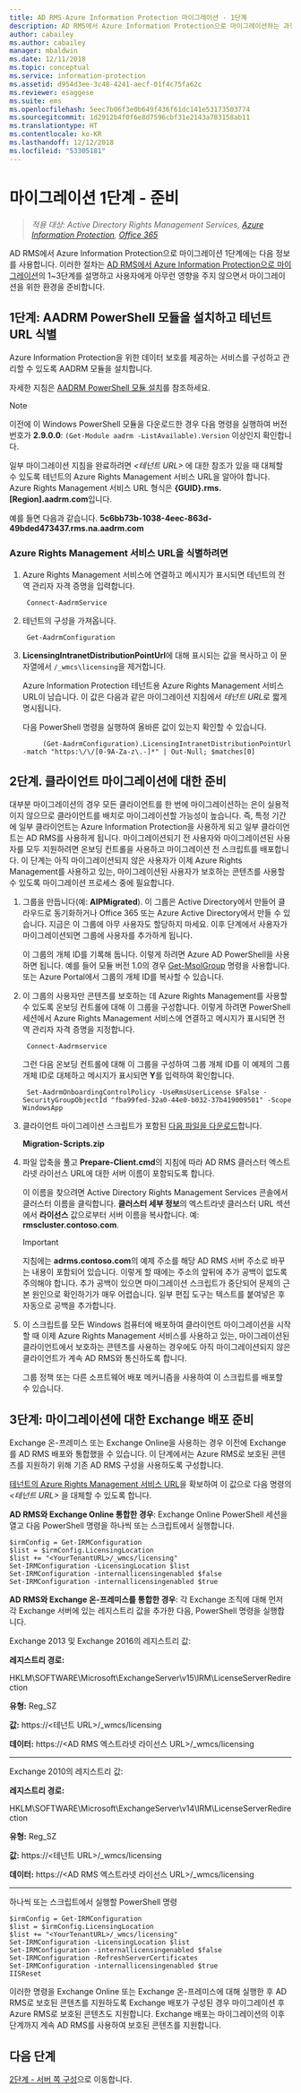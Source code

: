 ```yaml
---
title: AD RMS-Azure Information Protection 마이그레이션 - 1단계
description: AD RMS에서 Azure Information Protection으로 마이그레이션하는 과정의 첫 번째 단계로, AD RMS에서 Azure Information Protection으로 마이그레이션 1~3단계가 포함됩니다.
author: cabailey
ms.author: cabailey
manager: mbaldwin
ms.date: 12/11/2018
ms.topic: conceptual
ms.service: information-protection
ms.assetid: d954d3ee-3c48-4241-aecf-01f4c75fa62c
ms.reviewer: esaggese
ms.suite: ems
ms.openlocfilehash: 5eec7b06f3e0b649f436f61dc141e53173503774
ms.sourcegitcommit: 1d2912b4f0f6e8d7596cbf31e2143a783158ab11
ms.translationtype: HT
ms.contentlocale: ko-KR
ms.lasthandoff: 12/12/2018
ms.locfileid: "53305181"
---
```

# <a name="migration-phase-1---preparation"></a>마이그레이션 1단계 - 준비

>*적용 대상: Active Directory Rights Management Services, [Azure Information Protection](https://azure.microsoft.com/pricing/details/information-protection), [Office 365](https://download.microsoft.com/download/E/C/F/ECF42E71-4EC0-48FF-AA00-577AC14D5B5C/Azure_Information_Protection_licensing_datasheet_EN-US.pdf)*

AD RMS에서 Azure Information Protection으로 마이그레이션 1단계에는 다음 정보를 사용합니다. 이러한 절차는 [AD RMS에서 Azure Information Protection으로 마이그레이션](migrate-from-ad-rms-to-azure-rms.md)의 1~3단계를 설명하고 사용자에게 아무런 영향을 주지 않으면서 마이그레이션을 위한 환경을 준비합니다.


## <a name="step-1-install-the-aadrm-powershell-module-and-identify-your-tenant-url"></a>1단계: AADRM PowerShell 모듈을 설치하고 테넌트 URL 식별

Azure Information Protection을 위한 데이터 보호를 제공하는 서비스를 구성하고 관리할 수 있도록 AADRM 모듈을 설치합니다.

자세한 지침은 [AADRM PowerShell 모듈 설치](./install-powershell.md)를 참조하세요.

> [!NOTE]
> 이전에 이 Windows PowerShell 모듈을 다운로드한 경우 다음 명령을 실행하여 버전 번호가 **2.9.0.0**: `(Get-Module aadrm -ListAvailable).Version` 이상인지 확인합니다.

일부 마이그레이션 지침을 완료하려면 *\<테넌트 URL\>* 에 대한 참조가 있을 때 대체할 수 있도록 테넌트의 Azure Rights Management 서비스 URL을 알아야 합니다. Azure Rights Management 서비스 URL 형식은 **{GUID}.rms.[Region].aadrm.com**입니다.

예를 들면 다음과 같습니다. **5c6bb73b-1038-4eec-863d-49bded473437.rms.na.aadrm.com**

### <a name="to-identify-your-azure-rights-management-service-url"></a>Azure Rights Management 서비스 URL을 식별하려면

1. Azure Rights Management 서비스에 연결하고 메시지가 표시되면 테넌트의 전역 관리자 자격 증명을 입력합니다.
    
        Connect-AadrmService
    
2. 테넌트의 구성을 가져옵니다.
    
        Get-AadrmConfiguration
    
3. **LicensingIntranetDistributionPointUrl**에 대해 표시되는 값을 복사하고 이 문자열에서 `/_wmcs\licensing`을 제거합니다. 
    
    Azure Information Protection 테넌트용 Azure Rights Management 서비스 URL이 남습니다. 이 값은 다음과 같은 마이그레이션 지침에서 *테넌트 URL*로 짧게 명시됩니다.
    
    다음 PowerShell 명령을 실행하여 올바른 값이 있는지 확인할 수 있습니다.
    
            (Get-AadrmConfiguration).LicensingIntranetDistributionPointUrl -match "https:\/\/[0-9A-Za-z\.-]*" | Out-Null; $matches[0]

## <a name="step-2-prepare-for-client-migration"></a>2단계. 클라이언트 마이그레이션에 대한 준비

대부분 마이그레이션의 경우 모든 클라이언트를 한 번에 마이그레이션하는 은이 실용적이지 않으므로 클라이언트를 배치로 마이그레이션할 가능성이 높습니다. 즉, 특정 기간에 일부 클라이언트는 Azure Information Protection을 사용하게 되고 일부 클라이언트는 AD RMS를 사용하게 됩니다. 마이그레이션되기 전 사용자와 마이그레이션된 사용자를 모두 지원하려면 온보딩 컨트롤을 사용하고 마이그레이션 전 스크립트를 배포합니다. 이 단계는 아직 마이그레이션되지 않은 사용자가 이제 Azure Rights Management를 사용하고 있는, 마이그레이션된 사용자가 보호하는 콘텐츠를 사용할 수 있도록 마이그레이션 프로세스 중에 필요합니다.

1. 그룹을 만듭니다(예: **AIPMigrated**). 이 그룹은 Active Directory에서 만들어 클라우드로 동기화하거나 Office 365 또는 Azure Active Directory에서 만들 수 있습니다. 지금은 이 그룹에 아무 사용자도 할당하지 마세요. 이후 단계에서 사용자가 마이그레이션되면 그룹에 사용자를 추가하게 됩니다.

    이 그룹의 개체 ID를 기록해 둡니다. 이렇게 하려면 Azure AD PowerShell을 사용하면 됩니다. 예를 들어 모듈 버전 1.0의 경우 [Get-MsolGroup](/powershell/msonline/v1/Get-MsolGroup) 명령을 사용합니다. 또는 Azure Portal에서 그룹의 개체 ID를 복사할 수 있습니다.

2. 이 그룹의 사용자만 콘텐츠를 보호하는 데 Azure Rights Management를 사용할 수 있도록 온보딩 컨트롤에 대해 이 그룹을 구성합니다. 이렇게 하려면 PowerShell 세션에서 Azure Rights Management 서비스에 연결하고 메시지가 표시되면 전역 관리자 자격 증명을 지정합니다.

        Connect-Aadrmservice

    그런 다음 온보딩 컨트롤에 대해 이 그룹을 구성하여 그룹 개체 ID를 이 예제의 그룹 개체 ID로 대체하고 메시지가 표시되면 **Y**를 입력하여 확인합니다.

        Set-AadrmOnboardingControlPolicy -UseRmsUserLicense $False -SecurityGroupObjectId "fba99fed-32a0-44e0-b032-37b419009501" -Scope WindowsApp

3. 클라이언트 마이그레이션 스크립트가 포함된 [다음 파일을 다운로드](https://go.microsoft.com/fwlink/?LinkId=524619)합니다.
    
    **Migration-Scripts.zip**
    
4. 파일 압축을 풀고 **Prepare-Client.cmd**의 지침에 따라 AD RMS 클러스터 엑스트라넷 라이선스 URL에 대한 서버 이름이 포함되도록 합니다. 
    
    이 이름을 찾으려면 Active Directory Rights Management Services 콘솔에서 클러스터 이름을 클릭합니다. **클러스터 세부 정보**의 엑스트라넷 클러스터 URL 섹션에서 **라이선스** 값으로부터 서버 이름을 복사합니다. 예: **rmscluster.contoso.com**.

    > [!IMPORTANT]
    > 지침에는 **adrms.contoso.com**의 예제 주소를 해당 AD RMS 서버 주소로 바꾸는 내용이 포함되어 있습니다. 이렇게 할 때에는 주소의 앞뒤에 추가 공백이 없도록 주의해야 합니다. 추가 공백이 있으면 마이그레이션 스크립트가 중단되어 문제의 근본 원인으로 확인하기가 매우 어렵습니다. 일부 편집 도구는 텍스트를 붙여넣은 후 자동으로 공백을 추가합니다.
    >

5. 이 스크립트를 모든 Windows 컴퓨터에 배포하여 클라이언트 마이그레이션을 시작할 때 이제 Azure Rights Management 서비스를 사용하고 있는, 마이그레이션된 클라이언트에서 보호하는 콘텐츠를 사용하는 경우에도 아직 마이그레이션되지 않은 클라이언트가 계속 AD RMS와 통신하도록 합니다.

    그룹 정책 또는 다른 소프트웨어 배포 메커니즘을 사용하여 이 스크립트를 배포할 수 있습니다.

## <a name="step-3-prepare-your-exchange-deployment-for-migration"></a>3단계: 마이그레이션에 대한 Exchange 배포 준비

Exchange 온-프레미스 또는 Exchange Online을 사용하는 경우 이전에 Exchange를 AD RMS 배포와 통합했을 수 있습니다. 이 단계에서는 Azure RMS로 보호된 콘텐츠를 지원하기 위해 기존 AD RMS 구성을 사용하도록 구성합니다. 

[테넌트의 Azure Rights Management 서비스 URL](migrate-from-ad-rms-phase1.md#to-identify-your-azure-rights-management-service-url)을 확보하여 이 값으로 다음 명령의 *&lt;테넌트 URL&gt;* 을 대체할 수 있도록 합니다. 

**AD RMS와 Exchange Online 통합한 경우**: Exchange Online PowerShell 세션을 열고 다음 PowerShell 명령을 하나씩 또는 스크립트에서 실행합니다.

    $irmConfig = Get-IRMConfiguration
    $list = $irmConfig.LicensingLocation
    $list += "<YourTenantURL>/_wmcs/licensing"
    Set-IRMConfiguration -LicensingLocation $list
    Set-IRMConfiguration -internallicensingenabled $false
    Set-IRMConfiguration -internallicensingenabled $true 

**AD RMS와 Exchange 온-프레미스를 통합한 경우**: 각 Exchange 조직에 대해 먼저 각 Exchange 서버에 있는 레지스트리 값을 추가한 다음, PowerShell 명령을 실행합니다. 

Exchange 2013 및 Exchange 2016의 레지스트리 값:

**레지스트리 경로:**

HKLM\SOFTWARE\Microsoft\ExchangeServer\v15\IRM\LicenseServerRedirection

**유형:** Reg_SZ

**값:** https://\<테넌트 URL\>/_wmcs/licensing

**데이터:** https://\<AD RMS 엑스트라넷 라이선스 URL\>/_wmcs/licensing

---

Exchange 2010의 레지스트리 값:

**레지스트리 경로:**

HKLM\SOFTWARE\Microsoft\ExchangeServer\v14\IRM\LicenseServerRedirection

**유형:** Reg_SZ

**값:** https://\<테넌트 URL\>/_wmcs/licensing

**데이터:** https://\<AD RMS 엑스트라넷 라이선스 URL>/_wmcs/licensing

---

하나씩 또는 스크립트에서 실행할 PowerShell 명령

    $irmConfig = Get-IRMConfiguration
    $list = $irmConfig.LicensingLocation
    $list += "<YourTenantURL>/_wmcs/licensing"
    Set-IRMConfiguration -LicensingLocation $list
    Set-IRMConfiguration -internallicensingenabled $false
    Set-IRMConfiguration -RefreshServerCertificates
    Set-IRMConfiguration -internallicensingenabled $true
    IISReset


이러한 명령을 Exchange Online 또는 Exchange 온-프레미스에 대해 실행한 후 AD RMS로 보호된 콘텐츠를 지원하도록 Exchange 배포가 구성된 경우 마이그레이션 후 Azure RMS로 보호된 콘텐츠도 지원합니다. Exchange 배포는 마이그레이션의 이후 단계까지 계속 AD RMS를 사용하여 보호된 콘텐츠를 지원합니다.


## <a name="next-steps"></a>다음 단계
[2단계 - 서버 쪽 구성](migrate-from-ad-rms-phase2.md)으로 이동합니다.


